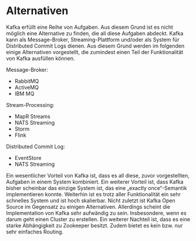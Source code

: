# Alternativen

Kafka erfüllt eine Reihe von Aufgaben. Aus diesem Grund ist es nicht möglich eine Alternative zu finden, die all diese Aufgaben abdeckt. Kafka kann als Message-Broker, Streaming-Plattform und/oder als System für Distributed Commit Logs dienen. Aus diesem Grund werden im folgenden einige Alternativen vorgestellt, die zumindest einen Teil der Funktionalität von Kafka ausfüllen können.

Message-Broker:
* RabbitMQ
* ActiveMQ
* IBM MQ

Stream-Processing:
* MapR Streams
* NATS Streaming
* Storm
* Flink

Distributed Commit Log:
* EventStore
* NATS Streaming

Ein wesentlicher Vorteil von Kafka ist, dass es all diese, zuvor vorgestellten, Aufgaben in einem System kombiniert. Ein weiterer Vorteil ist, dass Kafka bisher scheinbar das einzige System ist, das eine „exactly once“-Semantik implementieren konnte. Weiterhin ist es trotz aller Funktionalität ein sehr schnelles System und ist hoch skalierbar. Nicht zuletzt ist Kafka Open Source im Gegensatz zu einigen Alternativen.
Allerdings scheint die Implementation von Kafka sehr aufwändig zu sein. Insbesondere, wenn es darum geht einen Cluster zu erstellen. Ein weiterer Nachteil ist, dass es eine starke Abhängigkeit zu Zookeeper besitzt. Zudem bietet es kein bzw. nur sehr einfaches Routing.
